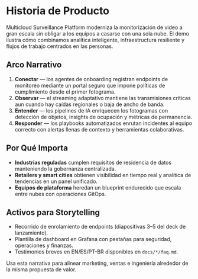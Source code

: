 # Historia de Producto

Multicloud Surveillance Platform moderniza la monitorización de video a gran escala sin obligar a los equipos a casarse con una sola nube. El demo ilustra cómo combinamos analítica inteligente, infraestructura resiliente y flujos de trabajo centrados en las personas.

## Arco Narrativo
1. **Conectar** — los agentes de onboarding registran endpoints de monitoreo mediante un portal seguro que impone políticas de cumplimiento desde el primer fotograma.
2. **Observar** — el streaming adaptativo mantiene las transmisiones críticas aun cuando hay caídas regionales o baja de ancho de banda.
3. **Entender** — los pipelines de IA enriquecen los fotogramas con detección de objetos, insights de ocupación y métricas de permanencia.
4. **Responder** — los playbooks automatizados enrutan incidentes al equipo correcto con alertas llenas de contexto y herramientas colaborativas.

## Por Qué Importa
- **Industrias reguladas** cumplen requisitos de residencia de datos manteniendo la gobernanza centralizada.
- **Retailers y smart cities** obtienen visibilidad en tiempo real y analítica de tendencias en un panel unificado.
- **Equipos de plataforma** heredan un blueprint endurecido que escala entre nubes con operaciones GitOps.

## Activos para Storytelling
- Recorrido de enrolamiento de endpoints (diapositivas 3–5 del deck de lanzamiento).
- Plantilla de dashboard en Grafana con pestañas para seguridad, operaciones y finanzas.
- Testimonios breves en EN/ES/PT-BR disponibles en `docs/*/faq.md`.

Usa esta narrativa para alinear marketing, ventas e ingeniería alrededor de la misma propuesta de valor.
